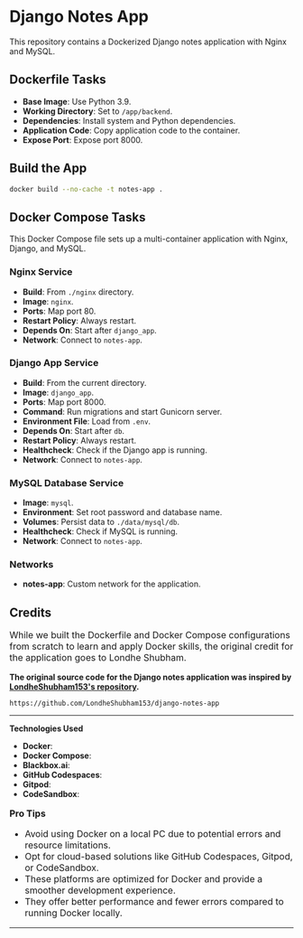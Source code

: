 

# Django Notes App

This repository contains a Dockerized Django notes application with Nginx and MySQL.

## Dockerfile Tasks

- **Base Image**: Use Python 3.9.
- **Working Directory**: Set to `/app/backend`.
- **Dependencies**: Install system and Python dependencies.
- **Application Code**: Copy application code to the container.
- **Expose Port**: Expose port 8000.

## Build the App

```bash
docker build --no-cache -t notes-app .
```

## Docker Compose Tasks

This Docker Compose file sets up a multi-container application with Nginx, Django, and MySQL.

### Nginx Service
- **Build**: From `./nginx` directory.
- **Image**: `nginx`.
- **Ports**: Map port 80.
- **Restart Policy**: Always restart.
- **Depends On**: Start after `django_app`.
- **Network**: Connect to `notes-app`.

### Django App Service
- **Build**: From the current directory.
- **Image**: `django_app`.
- **Ports**: Map port 8000.
- **Command**: Run migrations and start Gunicorn server.
- **Environment File**: Load from `.env`.
- **Depends On**: Start after `db`.
- **Restart Policy**: Always restart.
- **Healthcheck**: Check if the Django app is running.
- **Network**: Connect to `notes-app`.

### MySQL Database Service
- **Image**: `mysql`.
- **Environment**: Set root password and database name.
- **Volumes**: Persist data to `./data/mysql/db`.
- **Healthcheck**: Check if MySQL is running.
- **Network**: Connect to `notes-app`.

### Networks
- **notes-app**: Custom network for the application.




## Credits

<p style="font-size: 16px;">
While we built the Dockerfile and Docker Compose configurations from scratch to learn and apply Docker skills, the original credit for the application goes to Londhe Shubham.
</p>


**The original source code for the Django notes application was inspired by [LondheShubham153's repository](https://github.com/LondheShubham153/django-notes-app).**


```
https://github.com/LondheShubham153/django-notes-app
```

---

**Technologies Used**

- **Docker**: 
- **Docker Compose**: 
- **Blackbox.ai**: 
- **GitHub Codespaces**: 
- **Gitpod**: 
- **CodeSandbox**: 


 <p style="font-size: 16px;">
  <strong>Pro Tips</strong>

<ul style="font-size: 16px;">
  <li >Avoid using Docker on a local PC due to potential errors and resource limitations.</li>
  <li>Opt for cloud-based solutions like GitHub Codespaces, Gitpod, or CodeSandbox.</li>
  <li>These platforms are optimized for Docker and provide a smoother development experience.</li>
  <li>They offer better performance and fewer errors compared to running Docker locally.</li>
</ul>

  </ul>
</p>

---
